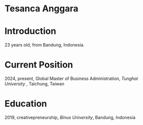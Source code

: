 # Tesanca Anggara

# Introduction

23 years old, from Bandung, Indonesia. 

# Current Position
2024, present, Global Master of Business Administration, _Tunghai University_ , Taichung, Taiwan 


# Education
2019, creativepreneurship, _Binus University_, Bandung, Indonesia

